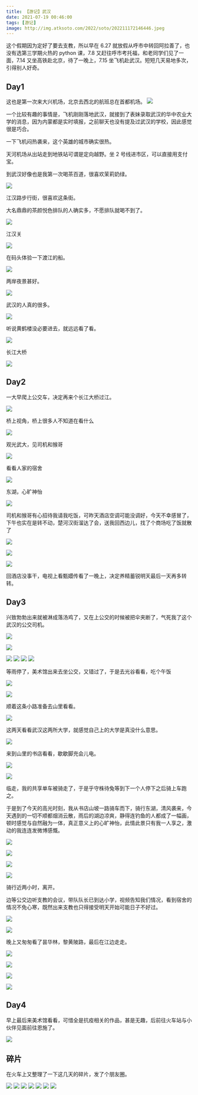```yaml
---
title: 【游记】武汉
date: 2021-07-19 00:46:00
tags: [游记]
image: http://img.atksoto.com/2022/soto/202211172146446.jpeg
---
```


这个假期因为定好了要去支教，所以早在 6.27 就放假从呼市中转回阿拉善了，也没有选第三学期火热的 python 课，7.8 又赶往呼市考托福，和老同学们见了一面，7.14 又坐高铁赴北京，待了一晚上，7.15 坐飞机赴武汉。短短几天易地多次，引得别人好奇。

## Day1

这也是第一次来大兴机场，北京去西北的航班总在首都机场。
![](http://img.atksoto.com/2022/soto/202211171724989.jpeg)

一个比较有趣的事情是，飞机刚刚落地武汉，就接到了表妹录取武汉的华中农业大学的消息，因为内蒙都是实时填报，之前聊天也没有提及过武汉的学校，因此感觉很是巧合。

一下飞机闷热袭来，这个英雄的城市确实很热。

天河机场从出站走到地铁站可谓是定向越野。坐 2 号线进市区，可以直接用支付宝。

到武汉好像也是我第一次喝茶百道，很喜欢茉莉奶绿。

![](http://img.atksoto.com/2022/soto/202211171730902.jpeg)

江汉路步行街，很喜欢这条街。

大名鼎鼎的茶颜悦色排队的人确实多，不愿排队就喝不到了。

![](http://img.atksoto.com/2022/soto/202211171731185.jpeg)

江汉关

![](http://img.atksoto.com/2022/soto/202211171733377.jpeg)

在码头体验一下渡江的船。

![](http://img.atksoto.com/2022/soto/202211171734319.jpeg)

两岸夜景甚好。

![](http://img.atksoto.com/2022/soto/202211171737704.jpeg)

武汉的人真的很多。

![](http://img.atksoto.com/2022/soto/202211171738983.jpeg)

听说黄鹤楼没必要进去，就远远看了看。

![](http://img.atksoto.com/2022/soto/202211171744680.jpeg)

长江大桥

![](http://img.atksoto.com/2022/soto/202211171746531.jpeg)

## Day2

一大早爬上公交车，决定再来个长江大桥过江。

![](http://img.atksoto.com/2022/soto/202211171748649.jpeg)

桥上视角，桥上很多人不知道在看什么

![](http://img.atksoto.com/2022/soto/202211171751099.jpeg)

观光武大，见司机和猴哥

![](http://img.atksoto.com/2022/soto/202211171753357.jpeg)

看看人家的宿舍

![](http://img.atksoto.com/2022/soto/202211171754917.jpeg)

东湖，心旷神怡

![](http://img.atksoto.com/2022/soto/202211171755092.jpeg)

司机和猴哥有心招待我请我吃饭，可昨天酒店空调可能没调好，今天不幸感冒了，下午也实在是转不动，楚河汉街溜达了会，送我回西边儿，找了个商场吃了饭就散了

![](http://img.atksoto.com/2022/soto/202211171759390.jpeg)

![](http://img.atksoto.com/2022/soto/202211171758790.jpeg)

![](http://img.atksoto.com/2022/soto/202211171800564.jpeg)

回酒店没事干，电视上看甄嬛传看了一晚上，决定养精蓄锐明天最后一天再多转转。

## Day3

兴致勃勃出来就被淋成落汤鸡了，又在上公交的时候被把伞夹断了，气死我了这个武汉的公交司机。

![](http://img.atksoto.com/2022/soto/202211172127221.jpeg)

![](http://img.atksoto.com/2022/soto/202211172128762.jpeg)

![](http://img.atksoto.com/2022/soto/202211172129740.jpeg)
![](http://img.atksoto.com/2022/soto/202211172129406.jpeg)
![](http://img.atksoto.com/2022/soto/202211172129849.jpeg)
![](http://img.atksoto.com/2022/soto/202211172129893.jpeg)

等雨停了，美术馆出来去坐公交，又错过了，于是去光谷看看，吃个午饭

![](http://img.atksoto.com/2022/soto/202211172130781.jpeg)

![](http://img.atksoto.com/2022/soto/202211172131072.jpeg)

顺着这条小路准备去山里看看。

![](http://img.atksoto.com/2022/soto/202211172131086.jpeg)

这两天看看武汉这两所大学，就感觉自己上的大学是真没什么意思。

![](http://img.atksoto.com/2022/soto/202211172131146.jpeg)

来到山里的书店看看，歇歇脚充会儿电。

![](http://img.atksoto.com/2022/soto/202211172133052.jpeg)

![](http://img.atksoto.com/2022/soto/202211172133410.jpeg)

临走，我的共享单车被骑走了，于是乎守株待兔等到下一个人停下之后骑上车跑之。

于是到了今天的高光时刻，我从书店山坡一路骑车而下，骑行东湖，清风袭来，今天遇到的一切不顺都烟消云散，雨后的湖边凉爽，静得连钓鱼的人都成了一幅画，顿时感觉与自然融为一体，真正意义上的心旷神怡，此情此景只有我一人享之，激动的我连连发微博感慨。

![](http://img.atksoto.com/2022/soto/202211172135873.jpeg)

![](http://img.atksoto.com/2022/soto/202211172138064.jpeg)

![](http://img.atksoto.com/2022/soto/202211172138359.jpeg)

![](http://img.atksoto.com/2022/soto/202211172138201.jpeg)

骑行近两小时，离开。

边等公交边听支教的会议，带队队长已到达小学，视频告知我们情况，看到宿舍的情况不免心寒，既然出来支教也只得接受明天开始可能日子不好过。

![](http://img.atksoto.com/2022/soto/202211172141422.jpeg)

![](http://img.atksoto.com/2022/soto/202211172141399.jpeg)

晚上又匆匆看了昙华林，黎黄陂路，最后在江边走走。

![](http://img.atksoto.com/2022/soto/202211172143285.jpeg)

![](http://img.atksoto.com/2022/soto/202211172143655.jpeg)

![](http://img.atksoto.com/2022/soto/202211172143755.jpeg)

![](http://img.atksoto.com/2022/soto/202211172143432.jpeg)

## Day4

早上最后来美术馆看看，可惜全是抗疫相关的作品，甚是无趣，后前往火车站与小伙伴见面前往恩施了。

![](http://img.atksoto.com/2022/soto/202211172144471.jpeg)

## 碎片

在火车上又整理了一下这几天的碎片，发了个朋友圈。

![](http://img.atksoto.com/2022/soto/202211172146039.jpeg)
![](http://img.atksoto.com/2022/soto/202211172146446.jpeg)
![](http://img.atksoto.com/2022/soto/202211172147162.JPEG)
![](http://img.atksoto.com/2022/soto/202211172147219.JPEG)
![](http://img.atksoto.com/2022/soto/202211172147828.JPEG)
![](http://img.atksoto.com/2022/soto/202211172147141.jpeg)
![](http://img.atksoto.com/2022/soto/202211172147146.JPEG)
